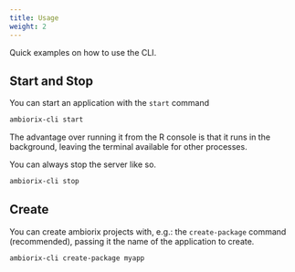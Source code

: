 ```yaml
---
title: Usage
weight: 2
---
```


Quick examples on how to use the CLI.

## Start and Stop

You can start an application with the `start` command

```bash
ambiorix-cli start
```

The advantage over running it from the R console is that it
runs in the background, leaving the terminal available for
other processes.


You can always stop the server like so.

```bash
ambiorix-cli stop
```

## Create

You can create ambiorix projects with, e.g.: the `create-package` 
command (recommended), passing it the name of the application to
create.

```bash
ambiorix-cli create-package myapp
```
